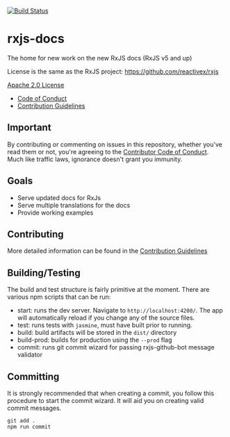 [![Build Status](https://travis-ci.org/ReactiveX/rxjs-docs.svg?branch=master)](https://travis-ci.org/ReactiveX/rxjs-docs)

# rxjs-docs
The home for new work on the new RxJS docs (RxJS v5 and up)

License is the same as the RxJS project: https://github.com/reactivex/rxjs

[Apache 2.0 License](LICENSE.txt)
- [Code of Conduct](CODE_OF_CONDUCT.md)
- [Contribution Guidelines](CONTRIBUTING.md)

## Important

By contributing or commenting on issues in this repository, whether you've read them or not, you're agreeing to the [Contributor Code of Conduct](CODE_OF_CONDUCT.md). Much like traffic laws, ignorance doesn't grant you immunity.

## Goals

- Serve updated docs for RxJs
- Serve multiple translations for the docs
- Provide working examples

## Contributing

More detailed information can be found in the [Contribution Guidelines](CONTRIBUTING.md)

## Building/Testing

The build and test structure is fairly primitive at the moment. There are various npm scripts that can be run:

- start: runs the dev server. Navigate to `http://localhost:4200/`. The app will automatically reload if you change any of the source files.
- test: runs tests with `jasmine`, must have built prior to running.
- build: build artifacts will be stored in the `dist/` directory
- build-prod: builds for production using the `--prod` flag
- commit: runs git commit wizard for passing rxjs-github-bot message validator

## Committing
It is strongly recommended that when creating a commit, you follow this procedure to start the commit wizard. It will aid you on creating valid commit messages.

```shell
git add .
npm run commit
```
